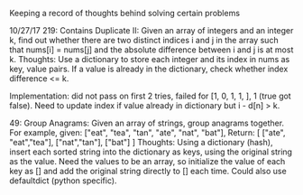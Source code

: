 Keeping a record of thoughts behind solving certain problems

10/27/17
219: Contains Duplicate II: Given an array of integers and an integer k, find out whether there are two distinct indices i and j in the array such that nums[i] = nums[j] and the absolute difference between i and j is at most k.
Thoughts:
Use a dictionary to store each integer and its index in nums as key, value pairs. 
If a value is already in the dictionary, check whether index difference <= k. 

Implementation: did not pass on first 2 tries, failed for [1, 0, 1, 1, ], 1 (true got false). Need to update
index if value already in dictionary but i - d[n] > k. 

49: Group Anagrams: Given an array of strings, group anagrams together.
For example, given: ["eat", "tea", "tan", "ate", "nat", "bat"], 
Return:
[
  ["ate", "eat","tea"],
  ["nat","tan"],
  ["bat"]
]
Thoughts: Using a dictionary (hash), insert each sorted string into the dictionary as keys, using the original string as the value. Need the values to be an array, so initialize the value of each key as [] and add the original string directly to [] each time. Could also use defaultdict (python specific). 
